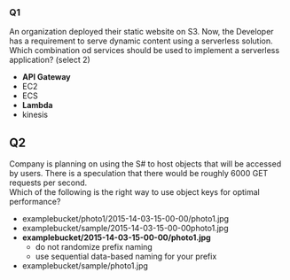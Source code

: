 ### Q1
An organization deployed their static website on S3. Now, the Developer has a requirement to serve dynamic content using a serverless solution.   
Which combination od services should be used to implement a serverless application? (select 2)
* **API Gateway** 
* EC2
* ECS
* **Lambda**
* kinesis

## Q2
Company is planning on using the S# to host objects that will be accessed by users. There is a speculation that there would be roughly 6000 GET requests per second.  
Which of the following is the right way to use object keys for optimal performance? 
* examplebucket/photo1/2015-14-03-15-00-00/photo1.jpg 
* examplebucket/sample/2015-14-03-15-00-00photo1.jpg 
* **examplebucket/2015-14-03-15-00-00/photo1.jpg** 
    * do not randomize prefix naming
    * use sequential data-based naming for your prefix
* examplebucket/sample/photo1.jpg
 
